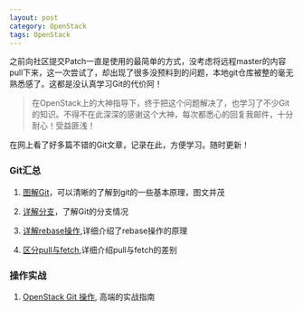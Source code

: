 ```yaml
---
layout: post
category: OpenStack
tags: OpenStack
---
```


之前向社区提交Patch一直是使用的最简单的方式，没考虑将远程master的内容pull下来，这一次尝试了，却出现了很多没预料到的问题，本地git仓库被整的毫无熟悉感了。这都是没认真学习Git的代价阿！

> 在OpenStack上的大神指导下，终于把这个问题解决了，也学习了不少Git的知识。不得不在此深深的感谢这个大神，每次都悉心的回复我邮件，十分耐心！受益匪浅！

在网上看了好多篇不错的Git文章，记录在此，方便学习。随时更新！


### Git汇总

1. [图解Git](http://marklodato.github.io/visual-git-guide/index-zh-cn.html)，可以清晰的了解到git的一些基本原理，图文并茂

2. [详解分支](http://www.devbean.net/2012/08/git-internals-branches/)，了解Git的分支情况

3. [详解rebase操作](http://www.cnblogs.com/kym/archive/2010/08),详细介绍了rebase操作的原理

4. [区分pull与fetch](http://ruby-china.org/topics/4768),详细介绍pull与fetch的差别

### 操作实战

1. [OpenStack Git 操作](http://blog.csdn.net/quqi99/article/details/9425385), 高端的实战指南
